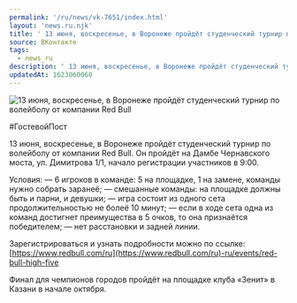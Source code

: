 ```yaml
---
permalink: '/ru/news/vk-7651/index.html'
layout: 'news.ru.njk'
title: ' 13 июня, воскресенье, в Воронеже пройдёт студенческий турнир по волейболу от компании Red Bull'
source: ВКонтакте
tags:
  - news_ru
description: ' 13 июня, воскресенье, в Воронеже пройдёт студенческий турнир по волейболу от компании Red Bull'
updatedAt: 1623060060
---
```

![ 13 июня, воскресенье, в Воронеже пройдёт студенческий турнир по волейболу от компании Red Bull](https://sun9-41.userapi.com/sun9-72/impg/DEaxABYxqUDO_ceZWcCL6nlInlNEyAQcfJaxTQ/-ftDKc-xa7U.jpg?size=1280x853&quality=96&sign=6fea09fbc231a093c59f88dac4bfb584&c_uniq_tag=i1PPc1rOnDqqOrtrWrfR4xc_QyaAQVfZdIlgUaY7BfI&type=album)

#ГостевойПост

13 июня, воскресенье, в Воронеже пройдёт студенческий турнир по волейболу от компании Red Bull. Он пройдёт на Дамбе Чернавского моста, ул. Димитрова 1/1, начало регистрации участников в 9:00.

Условия:
— 6 игроков в команде: 5 на площадке, 1 на замене, команды нужно собрать заранеё;
— смешанные команды: на площадке должны быть и парни, и девушки;
— игра состоит из одного сета продолжительностью не болеё 10 минут;
— если в ходе сета одна из команд достигнет преимущества в 5 очков, то она признаётся победителем;
— нет расстановки и задней линии.

Зарегистрироваться и узнать подробности можно по ссылке: [https://www.redbull.com/ru](https://www.redbull.com/ru)-ru/events/red-bull-high-five

Финал для чемпионов городов пройдёт на площадке клуба «Зенит» в Казани в начале октября.
